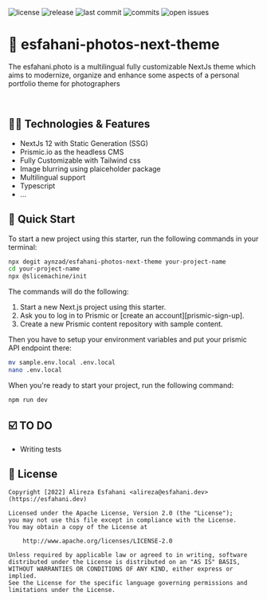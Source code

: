 <p align="left">
    <span><img src="https://badgen.net/badge/license/MIT/blue" alt="license"></span>
    <span><img src="https://badgen.net/github/releases/aynzad/esfahani-photos-next-theme" alt="release"></span>
    <span><img src="https://badgen.net/github/last-commit/aynzad/esfahani-photos-next-theme" alt="last commit"></span>
    <span><img src="https://badgen.net/github/commits/aynzad/esfahani-photos-next-theme" alt="commits"></span>
    <span><img src="https://badgen.net/github/open-issues/aynzad/esfahani-photos-next-theme" alt="open issues"></span>
</p>

# 🌆 esfahani-photos-next-theme

The esfahani.photo is a multilingual fully customizable NextJs theme which aims to modernize, organize and enhance some aspects of a personal portfolio theme for photographers

&nbsp;

## 🧞‍♂️ Technologies & Features

- NextJs 12 with Static Generation (SSG)
- Prismic.io as the headless CMS
- Fully Customizable with Tailwind css
- Image blurring using plaiceholder package
- Multilingual support
- Typescript
- ...

## 🚀 Quick Start

To start a new project using this starter, run the following commands in your terminal:

```sh
npx degit aynzad/esfahani-photos-next-theme your-project-name
cd your-project-name
npx @slicemachine/init
```

The commands will do the following:

1. Start a new Next.js project using this starter.
2. Ask you to log in to Prismic or [create an account][prismic-sign-up].
3. Create a new Prismic content repository with sample content.

Then you have to setup your environment variables and put your prismic API endpoint there:

```sh
mv sample.env.local .env.local
nano .env.local
```

When you're ready to start your project, run the following command:

```sh
npm run dev
```

## ☑️ TO DO

- Writing tests

## 📝 License

```
Copyright [2022] Alireza Esfahani <alireza@esfahani.dev> (https://esfahani.dev)

Licensed under the Apache License, Version 2.0 (the "License");
you may not use this file except in compliance with the License.
You may obtain a copy of the License at

    http://www.apache.org/licenses/LICENSE-2.0

Unless required by applicable law or agreed to in writing, software
distributed under the License is distributed on an "AS IS" BASIS,
WITHOUT WARRANTIES OR CONDITIONS OF ANY KIND, either express or implied.
See the License for the specific language governing permissions and
limitations under the License.
```
